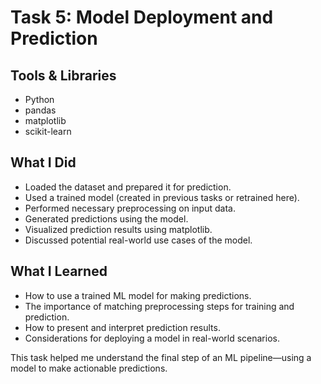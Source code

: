 # Task 5: Model Deployment and Prediction

## Tools & Libraries
- Python
- pandas
- matplotlib
- scikit-learn

## What I Did
- Loaded the dataset and prepared it for prediction.
- Used a trained model (created in previous tasks or retrained here).
- Performed necessary preprocessing on input data.
- Generated predictions using the model.
- Visualized prediction results using matplotlib.
- Discussed potential real-world use cases of the model.

## What I Learned
- How to use a trained ML model for making predictions.
- The importance of matching preprocessing steps for training and prediction.
- How to present and interpret prediction results.
- Considerations for deploying a model in real-world scenarios.

This task helped me understand the final step of an ML pipeline—using a model to make actionable predictions.  

